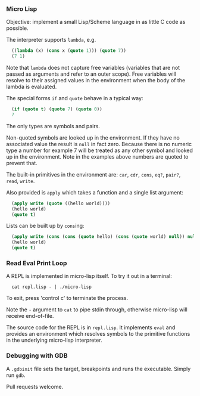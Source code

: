 ### Micro Lisp

Objective: implement a small Lisp/Scheme language in as little C code as possible.

The interpreter supports `lambda`, e.g.

```lisp
  ((lambda (x) (cons x (quote 1))) (quote 7))
  (7 1)
```

Note that `lambda` does not capture free variables (variables that are not passed as arguments and refer to an outer scope). Free variables will resolve to their assigned values in the environment when the body of the lambda is evaluated.

The special forms `if` and `quote` behave in a typical way:

```lisp
  (if (quote t) (quote 7) (quote 0))
  7
```

The only types are symbols and pairs.

Non-quoted symbols are looked up in the environment. If they have no associated
value the result is `null` in fact zero. Because there is no numeric type a number for
example 7 will be treated as any other symbol and looked up in the environment.
Note in the examples above numbers are quoted to prevent that.

The built-in primitives in the environment are: `car`, `cdr`, `cons`, `eq?`,
`pair?`, `read`, `write`.

Also provided is `apply` which takes a function and a single list argument:

```lisp
  (apply write (quote ((hello world))))
  (hello world)
  (quote t)
```

Lists can be built up by `cons`ing:

```lisp
  (apply write (cons (cons (quote hello) (cons (quote world) null)) null))
  (hello world)
  (quote t)
```

### Read Eval Print Loop

A REPL is implemented in micro-lisp itself. To try it out in a terminal:

```
  cat repl.lisp - | ./micro-lisp
```

To exit, press 'control c' to terminate the process.

Note the `-` argument to `cat` to pipe stdin through, otherwise micro-lisp will receive end-of-file.

The source code for the REPL is in `repl.lisp`. It implements `eval` and provides an environment which resolves symbols to the primitive functions in the underlying micro-lisp interpreter.

### Debugging with GDB

A `.gdbinit` file sets the target, breakpoints and runs the executable. Simply run `gdb`.


Pull requests welcome.
